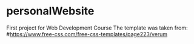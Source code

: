 # personalWebsite
First project for Web Development Course
The template was taken from: #https://www.free-css.com/free-css-templates/page223/verum
